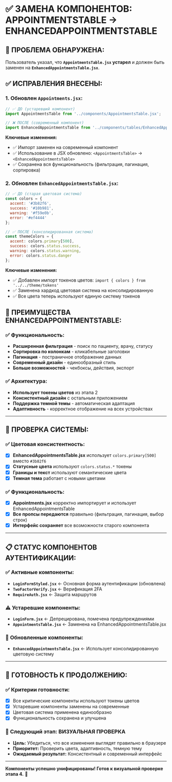 # ✅ ЗАМЕНА КОМПОНЕНТОВ: APPOINTMENTSTABLE → ENHANCEDAPPOINTMENTSTABLE

## 🚨 **ПРОБЛЕМА ОБНАРУЖЕНА:**

Пользователь указал, что **`AppointmentsTable.jsx` устарел** и должен быть заменен на **`EnhancedAppointmentsTable.jsx`**.

## ✅ **ИСПРАВЛЕНИЯ ВНЕСЕНЫ:**

### **1. Обновлен `Appointments.jsx`:**
```jsx
// ✅ ДО (устаревший компонент)
import AppointmentsTable from '../components/AppointmentsTable.jsx';

// ❌ ПОСЛЕ (современный компонент)
import EnhancedAppointmentsTable from '../components/tables/EnhancedAppointmentsTable.jsx';
```

**Ключевые изменения:**
- ✅ Импорт заменен на современный компонент
- ✅ Использование в JSX обновлено: `<AppointmentsTable>` → `<EnhancedAppointmentsTable>`
- ✅ Сохранена вся функциональность (фильтрация, пагинация, сортировка)

### **2. Обновлен `EnhancedAppointmentsTable.jsx`:**
```jsx
// ✅ ДО (старая цветовая система)
const colors = {
  accent: '#3b82f6',
  success: '#10b981',
  warning: '#f59e0b',
  error: '#ef4444'
};

// ✅ ПОСЛЕ (консолидированная система)
const themeColors = {
  accent: colors.primary[500],
  success: colors.status.success,
  warning: colors.status.warning,
  error: colors.status.danger
};
```

**Ключевые изменения:**
- ✅ Добавлен импорт токенов цветов: `import { colors } from '../../theme/tokens'`
- ✅ Заменена хардкод цветовая система на консолидированную
- ✅ Все цвета теперь используют единую систему токенов

## 🎯 **ПРЕИМУЩЕСТВА ENHANCEDAPPOINTMENTSTABLE:**

### ✅ **Функциональность:**
- **Расширенная фильтрация** - поиск по пациенту, врачу, статусу
- **Сортировка по колонкам** - кликабельные заголовки
- **Пагинация** - постраничное отображение данных
- **Современный дизайн** - единообразный стиль
- **Больше возможностей** - чекбоксы, действия, экспорт

### ✅ **Архитектура:**
- **Использует токены цветов** из этапа 2
- **Консистентный дизайн** с остальным приложением
- **Поддержка темной темы** - автоматическая адаптация
- **Адаптивность** - корректное отображение на всех устройствах

---

## 🧪 **ПРОВЕРКА СИСТЕМЫ:**

### ✅ **Цветовая консистентность:**
- [x] **EnhancedAppointmentsTable.jsx** использует `colors.primary[500]` вместо `#3b82f6`
- [x] **Статусные цвета** используют `colors.status.*` токены
- [x] **Границы и текст** используют семантические цвета
- [x] **Темная тема** работает с новыми цветами

### ✅ **Функциональность:**
- [x] **Appointments.jsx** корректно импортирует и использует EnhancedAppointmentsTable
- [x] **Все пропсы передаются** правильно (фильтрация, пагинация, выбор строк)
- [x] **Интерфейс сохраняет** все возможности старого компонента

---

## 📋 **СТАТУС КОМПОНЕНТОВ АУТЕНТИФИКАЦИИ:**

### ✅ **Активные компоненты:**
- **`LoginFormStyled.jsx`** ← Основная форма аутентификации (обновлена)
- **`TwoFactorVerify.jsx`** ← Верификация 2FA
- **`RequireAuth.jsx`** ← Защита маршрутов

### ⚠️ **Устаревшие компоненты:**
- **`LoginForm.jsx`** ← Депрецирована, помечена предупреждениями
- **`AppointmentsTable.jsx`** ← Заменена на EnhancedAppointmentsTable.jsx

### 🔧 **Обновленные компоненты:**
- **`EnhancedAppointmentsTable.jsx`** ← Использует консолидированную цветовую систему

---

## 🚀 **ГОТОВНОСТЬ К ПРОДОЛЖЕНИЮ:**

### ✅ **Критерии готовности:**
- [x] Все критические компоненты используют токены цветов
- [x] Устаревшие компоненты заменены на современные
- [x] Цветовая система применена единообразно
- [x] Функциональность сохранена и улучшена

### 🎯 **Следующий этап:** ВИЗУАЛЬНАЯ ПРОВЕРКА
- **Цель:** Убедиться, что все изменения выглядят правильно в браузере
- **Приоритет:** Проверить цвета, адаптивность, темную тему
- **Ожидаемый результат:** Консистентный и современный интерфейс

---

**Компоненты успешно унифицированы! Готов к визуальной проверке этапа 4.** 🎉
